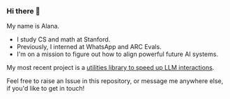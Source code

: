 ### Hi there 👋

My name is Alana.

- I study CS and math at Stanford.
- Previously, I interned at WhatsApp and ARC Evals.
- I'm on a mission to figure out how to align powerful future AI systems.

My most recent project is a [utilities library to speed up LLM interactions](https://github.com/alat-rights/alana-utilities).

Feel free to raise an Issue in this repository, or message me anywhere else, if you'd like to get in touch!
